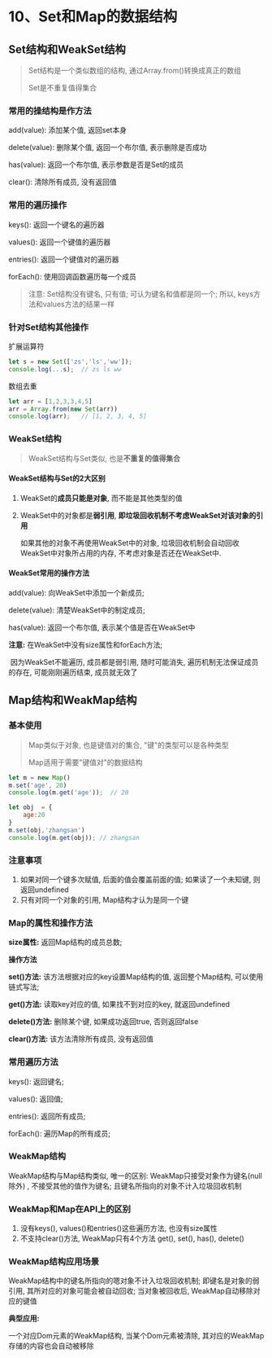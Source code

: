 # 10、Set和Map的数据结构

## Set结构和WeakSet结构

> Set结构是一个类似数组的结构, 通过Array.from()转换成真正的数组
>
> Set是不重复值得集合

### 常用的操结构是作方法

add(value): 添加某个值, 返回set本身

delete(value): 删除某个值, 返回一个布尔值, 表示删除是否成功

has(value): 返回一个布尔值, 表示参数是否是Set的成员

clear(): 清除所有成员, 没有返回值

### 常用的遍历操作

keys(): 返回一个键名的遍历器

values(): 返回一个键值的遍历器

entries(): 返回一个键值对的遍历器

forEach(): 使用回调函数遍历每一个成员

> 注意:  Set结构没有键名, 只有值;  可认为键名和值都是同一个; 所以, keys方法和values方法的结果一样

### 针对Set结构其他操作

扩展运算符

```js
let s = new Set(['zs','ls','ww']);
console.log(...s);	// zs ls ww
```

数组去重

```js
let arr = [1,2,3,3,4,5]
arr = Array.from(new Set(arr))
console.log(arr);	// [1, 2, 3, 4, 5]
```

### WeakSet结构

> WeakSet结构与Set类似, 也是**不重复的值得集合**

#### WeakSet结构与Set的2大区别

1. WeakSet的**成员只能是对象**, 而不能是其他类型的值

2. WeakSet中的对象都是**弱引用**, **即垃圾回收机制不考虑WeakSet对该对象的引用**

   如果其他的对象不再使用WeakSet中的对象, 垃圾回收机制会自动回收WeakSet中对象所占用的内存,  不考虑对象是否还在WeakSet中.

#### WeakSet常用的操作方法

add(value): 向WeakSet中添加一个新成员;

delete(value): 清楚WeakSet中的制定成员;

has(value): 返回一个布尔值, 表示某个值是否在WeakSet中

**注意:** 在WeakSet中没有size属性和forEach方法;

​	因为WeakSet不能遍历, 成员都是弱引用, 随时可能消失, 遍历机制无法保证成员的存在, 可能刚刚遍历结束, 成员就无效了

## Map结构和WeakMap结构

### 基本使用

> Map类似于对象, 也是键值对的集合,  "键"的类型可以是各种类型
>
> Map适用于需要"键值对"的数据结构

```js
let m = new Map()
m.set('age', 20)
console.log(m.get('age'));	// 20

let obj  = {
    age:20
}
m.set(obj,'zhangsan')
console.log(m.get(obj)); // zhangsan
```



### 注意事项

1. 如果对同一个键多次赋值, 后面的值会覆盖前面的值; 如果读了一个未知键, 则返回undefined
2. 只有对同一个对象的引用, Map结构才认为是同一个键

### Map的属性和操作方法

**size属性:**  返回Map结构的成员总数;

**操作方法**

**set()方法:** 该方法根据对应的key设置Map结构的值, 返回整个Map结构, 可以使用链式写法;

**get()方法:** 读取key对应的值, 如果找不到对应的key, 就返回undefined

**delete()方法:** 删除某个键,  如果成功返回true, 否则返回false

**clear()方法:** 该方法清除所有成员, 没有返回值

### 常用遍历方法

keys(): 返回键名;

values(): 返回值;

entries(): 返回所有成员;

forEach(): 遍历Map的所有成员;

### WeakMap结构

WeakMap结构与Map结构类似, 唯一的区别: WeakMap只接受对象作为键名(null除外) , 不接受其他的值作为键名; 且键名所指向的对象不计入垃圾回收机制

### WeakMap和Map在API上的区别

1. 没有keys(), values()和entries()这些遍历方法, 也没有size属性
2. 不支持clear()方法, WeakMap只有4个方法  get(), set(), has(), delete()

### WeakMap结构应用场景

WeakMap结构中的键名所指向的嗯对象不计入垃圾回收机制; 即键名是对象的弱引用, 其所对应的对象可能会被自动回收; 当对象被回收后, WeakMap自动移除对应的键值

**典型应用:**

一个对应Dom元素的WeakMap结构, 当某个Dom元素被清除, 其对应的WeakMap存储的内容也会自动被移除